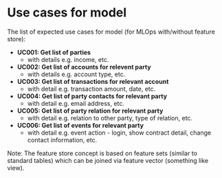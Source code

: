 # Use cases for model

The list of expected use cases for model (for MLOps with/without feature store):

 - **UC001: Get list of parties** 
   - with details e.g. income, etc.
 - **UC002: Get list of accounts for relevent party**
   - with details e.g. account type, etc.
 - **UC003: Get list of transactions for relevant account**
   - with detail e.g. transaction amount, date, etc.
 - **UC004: Get list of party contacts for relevant party**
   - with detail e.g. email address, etc.
 - **UC005: Get list of party relation for relevant party**
   - with detail e.g. relation to other party, type of relation, etc.
 - **UC006: Get list of events for relevant party**
   - with detail e.g. event action - login, show contract detail, change contact information, etc.

Note: The feature store concept is based on feature sets (similar to standard tables)
which can be joined via feature vector (something like view).